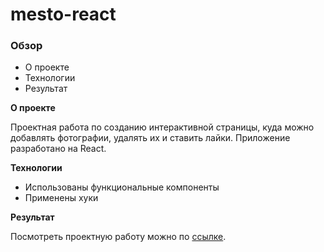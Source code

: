 # mesto-react

### Обзор

* О проекте
* Технологии
* Результат

**О проекте**

Проектная работа по созданию интерактивной страницы, куда можно добавлять фотографии, удалять их и ставить лайки. Приложение разработано на React.

**Технологии**

* Использованы функциональные компоненты
* Применены хуки

**Результат**

Посмотреть проектную работу можно по [ссылке]().